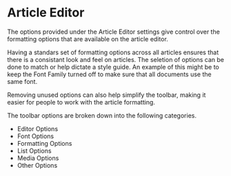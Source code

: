 # Article Editor
The options provided under the Article Editor settings give control over the formatting options that are available on the article editor.

Having a standars set of formatting options across all articles ensures that there is a consistant look and feel on articles.  The seletion of options can be done to match or help dictate a style guide. An example of this might be to keep the Font Family turned off to make sure that all documents use the same font.

Removing unused options can also help simplify the toolbar, making it easier for people to work with the article formatting.

The toolbar options are broken down into the following categories.

* Editor Options
* Font Options
* Formatting Options
* List Options
* Media Options
* Other Options

